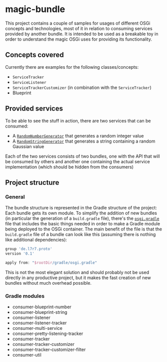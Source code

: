 # magic-bundle
This project contains a couple of samples for usages of different OSGi concepts and technologies, most of it in relation to consuming services provided by another bundle.
It is intended to be used as a breakable toy in order to understand the magic OSGi uses for providing its functionality.

## Concepts covered
Currently there are examples for the following classes/concepts:
* `ServiceTracker`
* `ServiceListener`
* `ServiceTrackerCustomizer` (in combination with the `ServiceTracker`)
* Blueprint

## Provided services
To be able to see the stuff in action, there are two services that can be consumed:

* A [`RandomNumberGenerator`](https://github.com/L7R7/magic-bundle/blob/master/service-number-api/src/main/java/de/l7r7/proto/bundle/magic/number/api/RandomNumberGenerator.java) that generates a random integer value
* A [`RandomStringGenerator`](https://github.com/L7R7/magic-bundle/blob/master/service-string-api/src/main/java/de/l7r7/proto/bundle/magic/string/api/RandomStringGenerator.java) that generates a string containing a random Gaussian value

Each of the two services consists of two bundles, one with the API that will be consumed by others and another one containing the actual service implementation (which should be hidden from the consumers)

## Project structure

### General
The bundle structure is represented in the Gradle structure of the project: Each bundle gets its own module.
To simplify the addition of new bundles (in particular the generation of a `build.gradle` file), there's the [`osgi.gradle`](https://github.com/L7R7/magic-bundle/blob/master/gradle/osgi.gradle) file that includes the basic things needed in order to make a Gradle module being deployed to the OSGi container.
The main benefit of the file is that the `build.gradle` file of a bundle can look like this (assuming there is nothing like additional dependencies):

```groovy
group 'de.l7r7.proto'
version '0.1'

apply from: "$rootDir/gradle/osgi.gradle"
```

This is not the most elegant solution and should probably not be used directly in any productive project, but it makes the fast creation of new bundles without much overhead possible.

### Gradle modules
* consumer-blueprint-number
* consumer-blueprint-string
* consumer-listener
* consumer-listener-tracker
* consumer-multi-service
* consumer-pretty-listening-tracker
* consumer-tracker
* consumer-tracker-customizer
* consumer-tracker-customizer-filter
* consumer-util